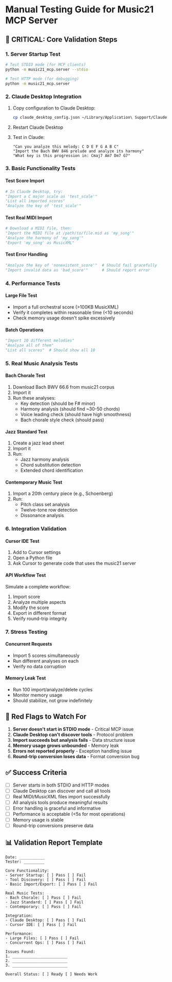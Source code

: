 # Manual Testing Guide for Music21 MCP Server

## 🚨 CRITICAL: Core Validation Steps

### 1. Server Startup Test
```bash
# Test STDIO mode (for MCP clients)
python -m music21_mcp.server --stdio

# Test HTTP mode (for debugging)
python -m music21_mcp.server
```

### 2. Claude Desktop Integration
1. Copy configuration to Claude Desktop:
   ```bash
   cp claude_desktop_config.json ~/Library/Application\ Support/Claude/claude_desktop_config.json
   ```

2. Restart Claude Desktop

3. Test in Claude:
   ```
   "Can you analyze this melody: C D E F G A B C"
   "Import the Bach BWV 846 prelude and analyze its harmony"
   "What key is this progression in: Cmaj7 Am7 Dm7 G7"
   ```

### 3. Basic Functionality Tests

#### Test Score Import
```python
# In Claude Desktop, try:
"Import a C major scale as 'test_scale'"
"List all imported scores"
"Analyze the key of 'test_scale'"
```

#### Test Real MIDI Import
```python
# Download a MIDI file, then:
"Import the MIDI file at /path/to/file.mid as 'my_song'"
"Analyze the harmony of 'my_song'"
"Export 'my_song' as MusicXML"
```

#### Test Error Handling
```python
"Analyze the key of 'nonexistent_score'"  # Should fail gracefully
"Import invalid data as 'bad_score'"      # Should report error
```

### 4. Performance Tests

#### Large File Test
- Import a full orchestral score (>100KB MusicXML)
- Verify it completes within reasonable time (<10 seconds)
- Check memory usage doesn't spike excessively

#### Batch Operations
```python
"Import 10 different melodies"
"Analyze all of them"
"List all scores"  # Should show all 10
```

### 5. Real Music Analysis Tests

#### Bach Chorale Test
1. Download Bach BWV 66.6 from music21 corpus
2. Import it
3. Run these analyses:
   - Key detection (should be F# minor)
   - Harmony analysis (should find ~30-50 chords)
   - Voice leading check (should have high smoothness)
   - Bach chorale style check (should pass)

#### Jazz Standard Test
1. Create a jazz lead sheet
2. Import it
3. Run:
   - Jazz harmony analysis
   - Chord substitution detection
   - Extended chord identification

#### Contemporary Music Test
1. Import a 20th century piece (e.g., Schoenberg)
2. Run:
   - Pitch class set analysis
   - Twelve-tone row detection
   - Dissonance analysis

### 6. Integration Validation

#### Cursor IDE Test
1. Add to Cursor settings
2. Open a Python file
3. Ask Cursor to generate code that uses the music21 server

#### API Workflow Test
Simulate a complete workflow:
1. Import score
2. Analyze multiple aspects
3. Modify the score
4. Export in different format
5. Verify round-trip integrity

### 7. Stress Testing

#### Concurrent Requests
- Import 5 scores simultaneously
- Run different analyses on each
- Verify no data corruption

#### Memory Leak Test
- Run 100 import/analyze/delete cycles
- Monitor memory usage
- Should stabilize, not grow indefinitely

## 🔴 Red Flags to Watch For

1. **Server doesn't start in STDIO mode** - Critical MCP issue
2. **Claude Desktop can't discover tools** - Protocol problem
3. **Import succeeds but analysis fails** - Data structure issue
4. **Memory usage grows unbounded** - Memory leak
5. **Errors not reported properly** - Exception handling issue
6. **Round-trip conversion loses data** - Format conversion bug

## ✅ Success Criteria

- [ ] Server starts in both STDIO and HTTP modes
- [ ] Claude Desktop can discover and call all tools
- [ ] Real MIDI/MusicXML files import successfully
- [ ] All analysis tools produce meaningful results
- [ ] Error handling is graceful and informative
- [ ] Performance is acceptable (<5s for most operations)
- [ ] Memory usage is stable
- [ ] Round-trip conversions preserve data

## 📊 Validation Report Template

```
Date: ___________
Tester: _________

Core Functionality:
- Server Startup: [ ] Pass [ ] Fail
- Tool Discovery: [ ] Pass [ ] Fail
- Basic Import/Export: [ ] Pass [ ] Fail

Real Music Tests:
- Bach Chorale: [ ] Pass [ ] Fail
- Jazz Standard: [ ] Pass [ ] Fail
- Contemporary: [ ] Pass [ ] Fail

Integration:
- Claude Desktop: [ ] Pass [ ] Fail
- Cursor IDE: [ ] Pass [ ] Fail

Performance:
- Large Files: [ ] Pass [ ] Fail
- Concurrent Ops: [ ] Pass [ ] Fail

Issues Found:
1. ________________________
2. ________________________
3. ________________________

Overall Status: [ ] Ready [ ] Needs Work
```